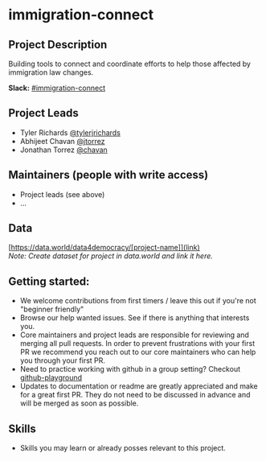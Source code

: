 # immigration-connect

## Project Description

Building tools to connect and coordinate efforts to help those affected by immigration law changes.

**Slack:** [#immigration-connect](https://datafordemocracy.slack.com/messages/immigration-connect/)

## Project Leads

* Tyler Richards [@tylerjrichards](https://datafordemocracy.slack.com/messages/@tylerjrichards/)
* Abhijeet Chavan [@jtorrez](https://datafordemocracy.slack.com/messages/@jtorrez/)
* Jonathan Torrez [@chavan](https://datafordemocracy.slack.com/messages/@chavan/)

## Maintainers (people with write access)

* Project leads (see above)
* ...

## Data

[https://data.world/data4democracy/[project-name]](link)   
_Note: Create dataset for project in data.world and link it here._

## Getting started:
* We welcome contributions from first timers / leave this out if you're not "beginner friendly"
* Browse our help wanted issues. See if there is anything that interests you.
* Core maintainers and project leads are responsible for reviewing and merging all pull requests. In order to prevent frustrations with your first PR we recommend you reach out to our core maintainers who can help you through your first PR.
* Need to practice working with github in a group setting? Checkout [github-playground](https://github.com/Data4Democracy/github-playground)
* Updates to documentation or readme are greatly appreciated and make for a great first PR. They do not need to be discussed in advance and will be merged as soon as possible.

## Skills
* Skills you may learn or already posses relevant to this project.
